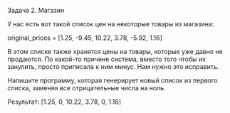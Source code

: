 Задача 2. Магазин

У нас есть вот такой список цен на некоторые товары из магазина:

original_prices = [1.25, -9.45, 10.22, 3.78, -5.92, 1.16]

В этом списке также хранятся цены на товары, которые уже давно не продаются. По какой-то причине система, вместо того чтобы их занулить, просто приписала к ним минус. Нам нужно это исправить.

Напишите программу, которая генерирует новый список из первого списка, заменяя все отрицательные числа на ноль.

Результат:
[1.25, 0, 10.22, 3.78, 0, 1.16]